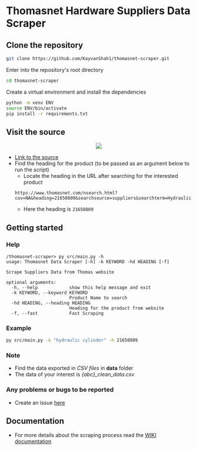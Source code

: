 # Thomasnet Hardware Suppliers Data Scraper

## Clone the repository
```bash
git clone https://github.com/KayvanShah1/thomasnet-scraper.git
```
Enter into the repository's root directory
```bash
cd thomasnet-scraper
```
Create a virtual environment and install the dependencies
```bash
python -m venv ENV
source ENV/bin/activate
pip install -r requirements.txt
```

## Visit the source
<div align='center'>
  <img src='https://cdn40.thomasnet.com/img40/og-thomas-for-industry.jpg'></img>
</div>

 - [Link to the source](https://www.thomasnet.com/)
 - Find the heading for the product (to be passed as an argument below to run the script)
    - Locate the heading in the URL after searching for the interested product
    ```
    https://www.thomasnet.com/nsearch.html?cov=NA&heading=21650809&searchsource=suppliers&searchterm=Hydraulic+Cylinders&searchx=true&what=Hydraulic+Cylinders&which=prod
    ```
    - Here the heading is `21650809`

## Getting started
### Help
```
/thomasnet-scraper> py src/main.py -h                             
usage: Thomasnet Data Scraper [-h] -k KEYWORD -hd HEADING [-f]

Scrape Suppliers Data from Thomas website

optional arguments:
  -h, --help            show this help message and exit
  -k KEYWORD, --keyword KEYWORD
                        Product Name to search
  -hd HEADING, --heading HEADING
                        Heading for the product from website
  -f, --fast            Fast Scraping
```
### Example
```bash
py src/main.py -k "hydraulic cylinder" -h 21650809
```

### Note
- Find the data exported in *CSV files* in **data** folder
- The data of your interest is *{abc}_clean_data.csv*

### Any problems or bugs to be reported
- Create an issue [here](https://github.com/KayvanShah1/thomasnet-scraper/issues)

## Documentation
- For more details about the scraping process read the [WIKI documentation](https://github.com/KayvanShah1/thomasnet-scraper/wiki)
